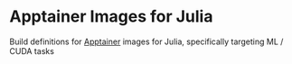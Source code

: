 # Apptainer Images for Julia
Build definitions for [Apptainer](https://apptainer.org) images for Julia, specifically targeting ML / CUDA tasks
